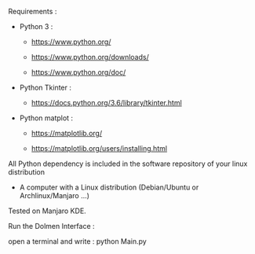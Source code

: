 Requirements :

- Python 3 :

     - https://www.python.org/

     - https://www.python.org/downloads/
         
     - https://www.python.org/doc/

- Python Tkinter : 

     - https://docs.python.org/3.6/library/tkinter.html

- Python matplot : 
  
     - https://matplotlib.org/

     - https://matplotlib.org/users/installing.html
                
All Python dependency is included in the software repository of your linux distribution

- A computer with a Linux distribution (Debian/Ubuntu or Archlinux/Manjaro ...)

Tested on Manjaro KDE.  
                
Run the Dolmen Interface : 

open a terminal and write :  python Main.py
